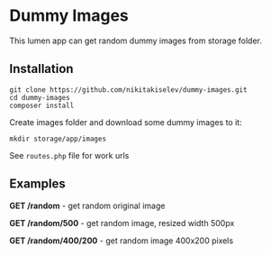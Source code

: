 # Dummy Images

This lumen app can get random dummy images from storage folder.

## Installation
```Shell
git clone https://github.com/nikitakiselev/dummy-images.git
cd dummy-images
composer install
```

Create images folder and download some dummy images to it:

```Shell
mkdir storage/app/images
```

See `routes.php` file for work urls

## Examples

**GET /random** - get random original image

**GET /random/500** - get random image, resized width 500px

**GET /random/400/200** - get random image 400x200 pixels